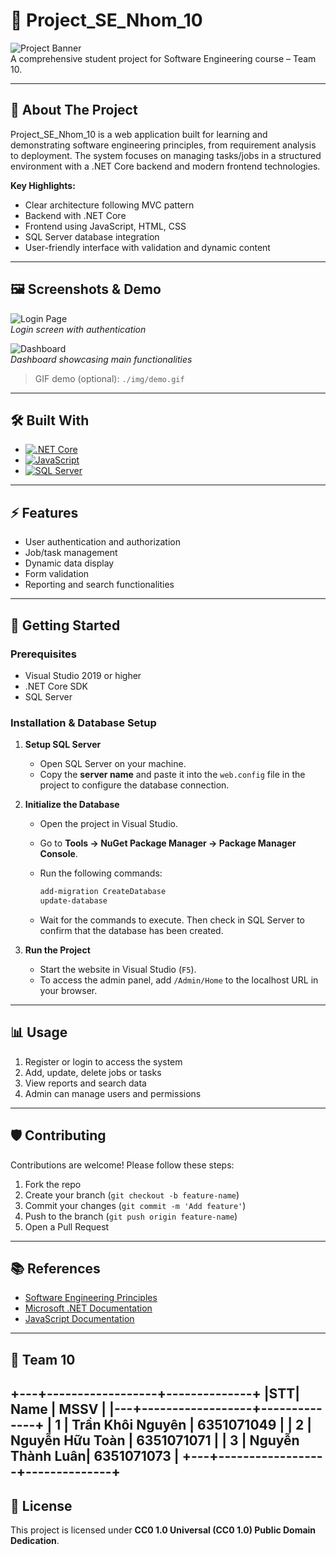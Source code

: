 # 🌟 Project_SE_Nhom_10

![Project Banner](./img/banner.png)  
A comprehensive student project for Software Engineering course – Team 10.

---

## 🚀 About The Project

Project_SE_Nhom_10 is a web application built for learning and demonstrating software engineering principles, from requirement analysis to deployment. The system focuses on managing tasks/jobs in a structured environment with a .NET Core backend and modern frontend technologies.

**Key Highlights:**
- Clear architecture following MVC pattern
- Backend with .NET Core
- Frontend using JavaScript, HTML, CSS
- SQL Server database integration
- User-friendly interface with validation and dynamic content

---

## 🖼️ Screenshots & Demo

![Login Page](./img/login.png)  
*Login screen with authentication*

![Dashboard](./img/dashboard.png)  
*Dashboard showcasing main functionalities*

> GIF demo (optional): `./img/demo.gif`

---

## 🛠️ Built With

- [![.NET Core](https://img.shields.io/badge/.NET-Core-blue)](https://dotnet.microsoft.com/)
- [![JavaScript](https://img.shields.io/badge/JavaScript-yellow)](https://developer.mozilla.org/en-US/docs/Web/JavaScript)
- [![SQL Server](https://img.shields.io/badge/SQL-Server-green)](https://www.microsoft.com/en-us/sql-server)

---

## ⚡ Features

- User authentication and authorization
- Job/task management
- Dynamic data display
- Form validation
- Reporting and search functionalities

---

## 📝 Getting Started

### Prerequisites

- Visual Studio 2019 or higher
- .NET Core SDK
- SQL Server

### Installation & Database Setup

1. **Setup SQL Server**  
   - Open SQL Server on your machine.  
   - Copy the **server name** and paste it into the `web.config` file in the project to configure the database connection.

2. **Initialize the Database**  
   - Open the project in Visual Studio.  
   - Go to **Tools → NuGet Package Manager → Package Manager Console**.  
   - Run the following commands:

     ```powershell
     add-migration CreateDatabase
     update-database
     ```

   - Wait for the commands to execute. Then check in SQL Server to confirm that the database has been created.

3. **Run the Project**  
   - Start the website in Visual Studio (`F5`).  
   - To access the admin panel, add `/Admin/Home` to the localhost URL in your browser.

---

## 📊 Usage

1. Register or login to access the system
2. Add, update, delete jobs or tasks
3. View reports and search data
4. Admin can manage users and permissions

---

## 🛡️ Contributing

Contributions are welcome! Please follow these steps:

1. Fork the repo
2. Create your branch (`git checkout -b feature-name`)
3. Commit your changes (`git commit -m 'Add feature'`)
4. Push to the branch (`git push origin feature-name`)
5. Open a Pull Request

---

## 📚 References

- [Software Engineering Principles](https://en.wikipedia.org/wiki/Software_engineering)
- [Microsoft .NET Documentation](https://docs.microsoft.com/en-us/dotnet/)
- [JavaScript Documentation](https://developer.mozilla.org/en-US/docs/Web/JavaScript)

---

## 👥 Team 10
+---+------------------+--------------+
|STT|       Name       |     MSSV     |
|---+------------------+--------------+
| 1 | Trần Khôi Nguyên |  6351071049  |
| 2 | Nguyễn Hữu Toàn  |  6351071071  |
| 3 | Nguyễn Thành Luân|  6351071073  |
+---+------------------+--------------+
---

## 📄 License

This project is licensed under **CC0 1.0 Universal (CC0 1.0) Public Domain Dedication**.
